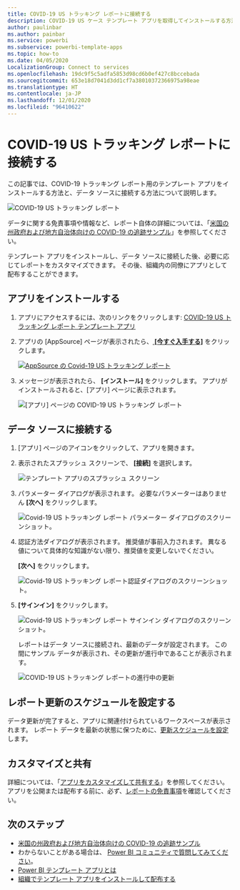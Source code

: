 ```yaml
---
title: COVID-19 US トラッキング レポートに接続する
description: COVID-19 US ケース テンプレート アプリを取得してインストールする方法、およびデータに接続する方法。
author: paulinbar
ms.author: painbar
ms.service: powerbi
ms.subservice: powerbi-template-apps
ms.topic: how-to
ms.date: 04/05/2020
LocalizationGroup: Connect to services
ms.openlocfilehash: 19dc9f5c5adfa5853d98cd6b0ef427c8bccebada
ms.sourcegitcommit: 653e18d7041d3dd1cf7a38010372366975a98eae
ms.translationtype: HT
ms.contentlocale: ja-JP
ms.lasthandoff: 12/01/2020
ms.locfileid: "96410622"
---
```

# <a name="connect-to-the-covid-19-us-tracking-report"></a>COVID-19 US トラッキング レポートに接続する
この記事では、COVID-19 トラッキング レポート用のテンプレート アプリをインストールする方法と、データ ソースに接続する方法について説明します。

![COVID-19 US トラッキング レポート](media/service-connect-to-covid-19-tracking/service-covid-19-us-tracking-report-title-screen.png)

データに関する免責事項や情報など、レポート自体の詳細については、「[米国の州政府および地方自治体向けの COVID-19 の追跡サンプル](../create-reports/sample-covid-19-us.md)」を参照してください。

テンプレート アプリをインストールし、データ ソースに接続した後、必要に応じてレポートをカスタマイズできます。 その後、組織内の同僚にアプリとして配布することができます。

## <a name="install-the-app"></a>アプリをインストールする

1. アプリにアクセスするには、次のリンクをクリックします: [COVID-19 US トラッキング レポート テンプレート アプリ](https://app.powerbi.com/groups/me/getapps/services/pbi-contentpacks.covid19ms)

1. アプリの [AppSource] ページが表示されたら、[ **[今すぐ入手する]**](https://app.powerbi.com/groups/me/getapps/services/pbi-contentpacks.covid19ms) をクリックします。

    [![AppSource の Covid-19 US トラッキング レポート](media/service-connect-to-covid-19-tracking/service-covid-19-us-tracking-report-appsource-icon.png)](https://app.powerbi.com/groups/me/getapps/services/pbi-contentpacks.covid19ms)

1. メッセージが表示されたら、 **[インストール]** をクリックします。 アプリがインストールされると、[アプリ] ページに表示されます。

   ![[アプリ] ページの COVID-19 US トラッキング レポート](media/service-connect-to-covid-19-tracking/service-covid-19-us-tracking-report-apps-page-icon.png)

## <a name="connect-to-data-sources"></a>データ ソースに接続する

1. [アプリ] ページのアイコンをクリックして、アプリを開きます。

1. 表示されたスプラッシュ スクリーンで、 **[接続]** を選択します。

   ![テンプレート アプリのスプラッシュ スクリーン](media/service-connect-to-covid-19-tracking/service-covid-19-us-tracking-report-splash-screen.png)

1. パラメーター ダイアログが表示されます。 必要なパラメーターはありません **[次へ]** をクリックします。

   ![Covid-19 US トラッキング レポート パラメーター ダイアログのスクリーンショット。](media/service-connect-to-covid-19-tracking/service-covid-19-us-tracking-report-parameters-dialog.png)

1. 認証方法ダイアログが表示されます。 推奨値が事前入力されます。 異なる値について具体的な知識がない限り、推奨値を変更しないでください。

    **[次へ]** をクリックします。

   ![Covid-19 US トラッキング レポート認証ダイアログのスクリーンショット。](media/service-connect-to-covid-19-tracking/service-covid-19-us-tracking-report-authentication-dialog.png)

1. **[サインイン]** をクリックします。

   ![Covid-19 US トラッキング レポート サインイン ダイアログのスクリーンショット。](media/service-connect-to-covid-19-tracking/service-covid-19-us-tracking-report-signin-dialog.png)
 
   レポートはデータ ソースに接続され、最新のデータが設定されます。 この間にサンプル データが表示され、その更新が進行中であることが表示されます。

   ![COVID-19 US トラッキング レポートの進行中の更新](media/service-connect-to-covid-19-tracking/service-covid-19-us-tracking-report-refresh-monitor.png)

## <a name="schedule-report-refresh"></a>レポート更新のスケジュールを設定する

データ更新が完了すると、アプリに関連付けられているワークスペースが表示されます。 レポート データを最新の状態に保つために、[更新スケジュールを設定](../connect-data/refresh-scheduled-refresh.md)します。

## <a name="customize-and-share"></a>カスタマイズと共有

詳細については、「[アプリをカスタマイズして共有する](../connect-data/service-template-apps-install-distribute.md#customize-and-share-the-app)」を参照してください。 アプリを公開または配布する前に、必ず、[レポートの免責事項](../create-reports/sample-covid-19-us.md#disclaimers)を確認してください。

## <a name="next-steps"></a>次のステップ
* [米国の州政府および地方自治体向けの COVID-19 の追跡サンプル](../create-reports/sample-covid-19-us.md)
* わからないことがある場合は、 [Power BI コミュニティで質問してみてください](https://community.powerbi.com/)。
* [Power BI テンプレート アプリとは](../connect-data/service-template-apps-overview.md)
* [組織でテンプレート アプリをインストールして配布する](../connect-data/service-template-apps-install-distribute.md)
